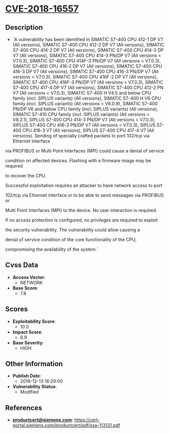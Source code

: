 
# [CVE-2018-16557](https://cert-portal.siemens.com/productcert/pdf/ssa-113131.pdf)

## Description

- `A vulnerability has been identified in  SIMATIC S7-400 CPU 412-1 DP V7 (All versions),  SIMATIC S7-400 CPU 412-2 DP V7 (All versions),  SIMATIC S7-400 CPU 414-2 DP V7 (All versions),  SIMATIC S7-400 CPU 414-3 DP V7 (All versions),  SIMATIC S7-400 CPU 414-3 PN/DP V7 (All versions < V7.0.3),  SIMATIC S7-400 CPU 414F-3 PN/DP V7 (All versions < V7.0.3),  SIMATIC S7-400 CPU 416-2 DP V7 (All versions),  SIMATIC S7-400 CPU 416-3 DP V7 (All versions),  SIMATIC S7-400 CPU 416-3 PN/DP V7 (All versions < V7.0.3),  SIMATIC S7-400 CPU 416F-2 DP V7 (All versions),  SIMATIC S7-400 CPU 416F-3 PN/DP V7 (All versions < V7.0.3),  SIMATIC S7-400 CPU 417-4 DP V7 (All versions), SIMATIC S7-400 CPU 412-2 PN V7 (All versions < V7.0.3), SIMATIC S7-400 H V4.5 and below CPU family (incl. SIPLUS variants) (All versions), SIMATIC S7-400 H V6 CPU family (incl. SIPLUS variants) (All versions < V6.0.9), SIMATIC S7-400 PN/DP V6 and below CPU family (incl. SIPLUS variants) (All versions), SIMATIC S7-410 CPU family (incl. SIPLUS variants) (All versions < V8.2.1), SIPLUS S7-400 CPU 414-3 PN/DP V7 (All versions < V7.0.3), SIPLUS S7-400 CPU 416-3 PN/DP V7 (All versions < V7.0.3), SIPLUS S7-400 CPU 416-3 V7 (All versions), SIPLUS S7-400 CPU 417-4 V7 (All versions). Sending of specially crafted packets to port 102/tcp via Ethernet interface
via PROFIBUS or Multi Point Interfaces (MPI) could cause a denial of service
condition on affected devices. Flashing with a firmware image may be required
to recover the CPU.

Successful exploitation requires an attacker to have network access to port
102/tcp via Ethernet interface or to be able to send messages via PROFIBUS or
Multi Point Interfaces (MPI) to the device. No user interaction is required.
If no access protection is configured, no privileges are required to exploit
the security vulnerability. The vulnerability could allow causing a
denial of service condition of the core functionality of the CPU,
compromising the availability of the system.`

## Cvss Data

- **Access Vector**:
  - NETWORK
- **Base Score**:
  - 7.8

## Scores

- **Exploitability Score**:
  - 10.0
- **Impact Score**:
  - 6.9
- **Base Severity**:
  - HIGH

## Other Information

- **Publish Date**:
  - 2018-12-13 16:29:00
- **Vulnerability Status**:
  - Modified

## References

- **productcert@siemens.com**: https://cert-portal.siemens.com/productcert/pdf/ssa-113131.pdf
